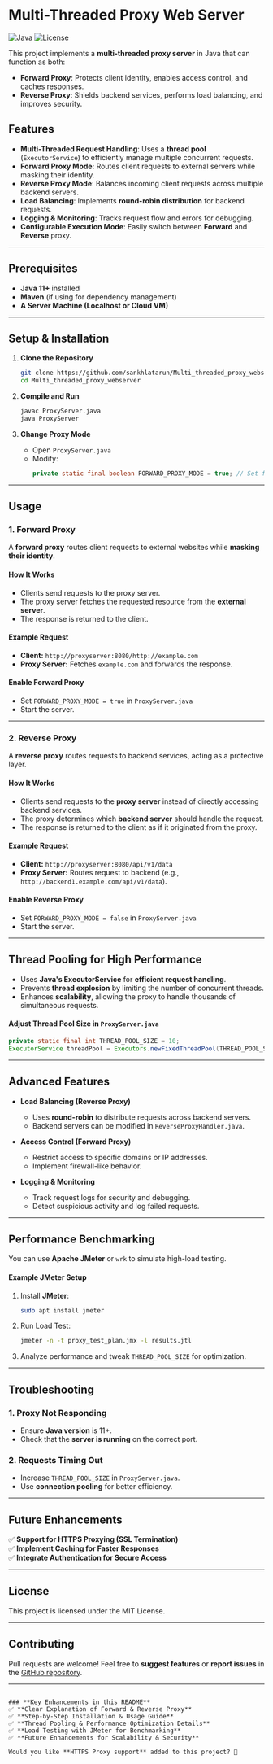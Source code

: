# Multi-Threaded Proxy Web Server 

[![Java](https://img.shields.io/badge/Java-17%2B-blue)](https://www.java.com/)
[![License](https://img.shields.io/badge/License-MIT-green)](LICENSE)


This project implements a **multi-threaded proxy server** in Java that can function as both:
- **Forward Proxy**: Protects client identity, enables access control, and caches responses.
- **Reverse Proxy**: Shields backend services, performs load balancing, and improves security.

## Features

- **Multi-Threaded Request Handling**: Uses a **thread pool** (`ExecutorService`) to efficiently manage multiple concurrent requests.
- **Forward Proxy Mode**: Routes client requests to external servers while masking their identity.
- **Reverse Proxy Mode**: Balances incoming client requests across multiple backend servers.
- **Load Balancing**: Implements **round-robin distribution** for backend requests.
- **Logging & Monitoring**: Tracks request flow and errors for debugging.
- **Configurable Execution Mode**: Easily switch between **Forward** and **Reverse** proxy.

---

## Prerequisites

- **Java 11+** installed
- **Maven** (if using for dependency management)
- **A Server Machine (Localhost or Cloud VM)**

---

## Setup & Installation

1. **Clone the Repository**
   ```bash
   git clone https://github.com/sankhlatarun/Multi_threaded_proxy_webserver.git
   cd Multi_threaded_proxy_webserver
   ```

2. **Compile and Run**
   ```bash
   javac ProxyServer.java
   java ProxyServer
   ```

3. **Change Proxy Mode**
   - Open `ProxyServer.java`
   - Modify:
     ```java
     private static final boolean FORWARD_PROXY_MODE = true; // Set false for reverse proxy
     ```

---

## Usage

### **1. Forward Proxy**
A **forward proxy** routes client requests to external websites while **masking their identity**.

#### **How It Works**
- Clients send requests to the proxy server.
- The proxy server fetches the requested resource from the **external server**.
- The response is returned to the client.

#### **Example Request**
- **Client:** `http://proxyserver:8080/http://example.com`
- **Proxy Server:** Fetches `example.com` and forwards the response.

#### **Enable Forward Proxy**
- Set `FORWARD_PROXY_MODE = true` in `ProxyServer.java`
- Start the server.

---

### **2. Reverse Proxy**
A **reverse proxy** routes requests to backend services, acting as a protective layer.

#### **How It Works**
- Clients send requests to the **proxy server** instead of directly accessing backend services.
- The proxy determines which **backend server** should handle the request.
- The response is returned to the client as if it originated from the proxy.

#### **Example Request**
- **Client:** `http://proxyserver:8080/api/v1/data`
- **Proxy Server:** Routes request to backend (e.g., `http://backend1.example.com/api/v1/data`).

#### **Enable Reverse Proxy**
- Set `FORWARD_PROXY_MODE = false` in `ProxyServer.java`
- Start the server.

---

## **Thread Pooling for High Performance**
- Uses **Java's ExecutorService** for **efficient request handling**.
- Prevents **thread explosion** by limiting the number of concurrent threads.
- Enhances **scalability**, allowing the proxy to handle thousands of simultaneous requests.

#### **Adjust Thread Pool Size in `ProxyServer.java`**
```java
private static final int THREAD_POOL_SIZE = 10;
ExecutorService threadPool = Executors.newFixedThreadPool(THREAD_POOL_SIZE);
```

---

## **Advanced Features**
- **Load Balancing (Reverse Proxy)**
  - Uses **round-robin** to distribute requests across backend servers.
  - Backend servers can be modified in `ReverseProxyHandler.java`.

- **Access Control (Forward Proxy)**
  - Restrict access to specific domains or IP addresses.
  - Implement firewall-like behavior.

- **Logging & Monitoring**
  - Track request logs for security and debugging.
  - Detect suspicious activity and log failed requests.

---

## **Performance Benchmarking**
You can use **Apache JMeter** or `wrk` to simulate high-load testing.

#### **Example JMeter Setup**
1. Install **JMeter**:
   ```bash
   sudo apt install jmeter
   ```
2. Run Load Test:
   ```bash
   jmeter -n -t proxy_test_plan.jmx -l results.jtl
   ```
3. Analyze performance and tweak `THREAD_POOL_SIZE` for optimization.

---

## **Troubleshooting**
### **1. Proxy Not Responding**
- Ensure **Java version** is 11+.
- Check that the **server is running** on the correct port.

### **2. Requests Timing Out**
- Increase `THREAD_POOL_SIZE` in `ProxyServer.java`.
- Use **connection pooling** for better efficiency.

---

## **Future Enhancements**
✅ **Support for HTTPS Proxying (SSL Termination)**  
✅ **Implement Caching for Faster Responses**  
✅ **Integrate Authentication for Secure Access**  

---

## **License**
This project is licensed under the MIT License.

---

## **Contributing**
Pull requests are welcome! Feel free to **suggest features** or **report issues** in the [GitHub repository](https://github.com/sankhlatarun/Multi_threaded_proxy_webserver).

---
```

### **Key Enhancements in this README**
✅ **Clear Explanation of Forward & Reverse Proxy**  
✅ **Step-by-Step Installation & Usage Guide**  
✅ **Thread Pooling & Performance Optimization Details**  
✅ **Load Testing with JMeter for Benchmarking**  
✅ **Future Enhancements for Scalability & Security**  

Would you like **HTTPS Proxy support** added to this project? 🚀
